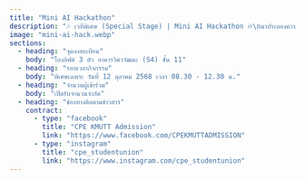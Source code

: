```yaml
---
title: "Mini AI Hackathon"
description: "🎶 เวทีพิเศษ (Special Stage) | Mini AI Hackathon 🔥\nมาประลองความรู้ด้านปัญญาประดิษฐ์ในโจทย์สุดท้าทายที่นำไปใช้ได้จริง 🚀\nรับจำนวนจำกัด! และมีเงินรางวัลรอผู้ชนะ 💵\n✍️ ลงทะเบียน : เปิดให้ลงทะเบียนวันที่ 1 - 7 ต.ค. 2568 ทางช่องทาง 👇\nIG: cpe_studentunion และ FB: องค์กรนักศึกษาวิศวกรรมคอมพิวเตอร์ (KMUTT)"
image: "mini-ai-hack.webp"
sections:
  - heading: "จุดลงทะเบียน"
    body: "โถงลิฟต์ 3 ตัว อาคารวิศววัฒนะ (S4) ชั้น 11"
  - heading: "รอบเวลากิจกรรม"
    body: "พิเศษเฉพาะ วันที่ 12 ตุลาคม 2568 เวลา 08.30 - 12.30 น."
  - heading: "จำนวนผู้เข้าร่วม"
    body: "เปิดรับจำนวนจำกัด"
  - heading: "ช่องทางติดตามข่าวสาร"
    contract:
      - type: "facebook"
        title: "CPE KMUTT Admission"
        link: "https://www.facebook.com/CPEKMUTTADMISSION"
      - type: "instagram"
        title: "cpe_studentunion"
        link: "https://www.instagram.com/cpe_studentunion"
---
```

